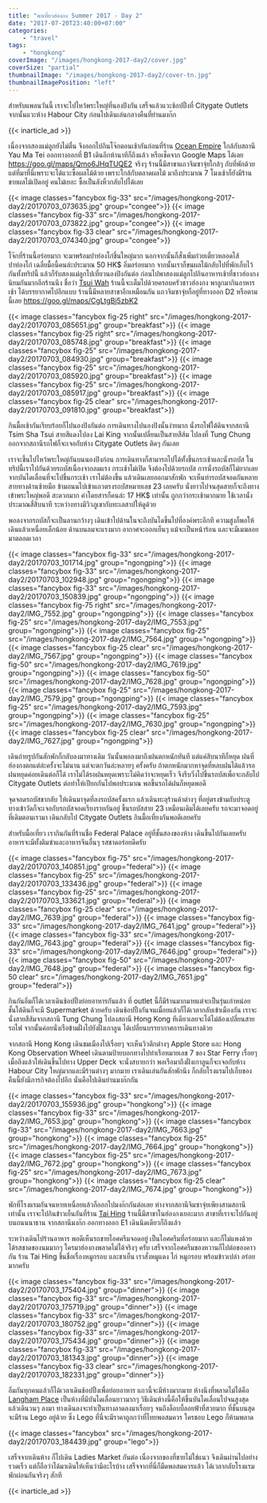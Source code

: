 ```yaml
---
title: "พาเที่ยวฮ่องกง Summer 2017 - Day 2"
date: "2017-07-20T23:40:00+07:00"
categories:
    - "travel"
tags:
    - "hongkong"
coverImage: "/images/hongkong-2017-day2/cover.jpg"
coverSize: "partial"
thumbnailImage: "/images/hongkong-2017-day2/cover-tn.jpg"
thumbnailImagePosition: "left"
---
```


สำหรับแพลนวันนี้ เราจะไปไหว้พระใหญ่ที่นองปิงกัน เสร็จแล้วแวะช้อปปิ้งที่ Citygate Outlets จากนั้นแวะห้าง Habour City ก่อนไปเดินเล่นกลางคืนที่ย่านมงก๊ก

<!--more-->
{{< inarticle_ad >}}

เนื่องจากสองแม่ลูกยังไม่ตื่น จึงออกไปกินโจ๊กตอนเช้ากันก่อนที่ร้าน [Ocean Empire](http://oceanempire.com.hk/?q=en) ใกล้กับสถานี Yau Ma Tei ออกทางออกที่ B1 เดินอีกห้านาทีก็ถึงแล้ว หรือเช็คจาก Google Maps ได้เลย https://goo.gl/maps/Qmo6JHqTUQE2 จริงๆ ร้านนี้มีสาขาแถวจิมซาจุ่ยใกล้ๆ กับที่พักด้วย แต่ที่มาที่นี่เพราะจะได้แวะซื้อผลไม้ด้วย เพราะใกล้กับตลาดผลไม้ มาถึงประมาณ 7 โมงเช้าก็ยังมีร้านขายผลไม้เปิดอยู่ คนไม่เยอะ ซื้อเป็นลังหิ้วกลับไปได้เลย

{{< image classes="fancybox fig-33" src="/images/hongkong-2017-day2/20170703_073635.jpg" group="congee">}}
{{< image classes="fancybox fig-33" src="/images/hongkong-2017-day2/20170703_073822.jpg" group="congee">}}
{{< image classes="fancybox fig-33 clear" src="/images/hongkong-2017-day2/20170703_074340.jpg" group="congee">}}

โจ๊กที่ร้านนี้อร่อยมาก จะมาพร้อมปาท่องโก๋ชิ้นใหญ่มาก นอกจากนั้นก็สั่งเพิ่มก๋วยเตี๋ยวหลอดไส้ปาท่องโก๋ เฉลี่ยมื้อนี้คนล่ะประมาณ 50 HK$ อิ่มอร่อยมาก จากนั้นเราก็ขนผลไม้กลับไปที่พักเก็บไว้กันทั้งทริปนี้ แล้วก็รับสองแม่ลูกไปเที่ยวนองปิงกันต่อ ก่อนไปพาสองแม่ลูกไปกินอาหารเช้าที่ชาวฮ่องกงนิยมกันมากอีกร้านนึง ชื่อว่า [Tsui Wah](http://www.tsuiwah.com/business/restaurant/branches/) ร้านนี้จะเต็มไปด้วยครอบครัวชาวฮ่องกง พาลูกมากินอาหารเช้า ได้บรรยากาศไปอีกแบบ ร้านนี้มีหลายสาขาอีกเหมือนกัน แถวจิมซาจุ่ยก็อยู่ที่ทางออก D2 หรือตามนี้เลย https://goo.gl/maps/CgLtgBj5zbK2

{{< image classes="fancybox fig-25 right" src="/images/hongkong-2017-day2/20170703_085651.jpg" group="breakfast">}}
{{< image classes="fancybox fig-25 right" src="/images/hongkong-2017-day2/20170703_085748.jpg" group="breakfast">}}
{{< image classes="fancybox fig-25" src="/images/hongkong-2017-day2/20170703_084930.jpg" group="breakfast">}}
{{< image classes="fancybox fig-25" src="/images/hongkong-2017-day2/20170703_085920.jpg" group="breakfast">}}
{{< image classes="fancybox fig-25" src="/images/hongkong-2017-day2/20170703_085917.jpg" group="breakfast">}}
{{< image classes="fancybox fig-25 clear" src="/images/hongkong-2017-day2/20170703_091810.jpg" group="breakfast">}}

กินมื้อเช้ากันเรียบร้อยก็ไปนองปิงกันต่อ การเดินทางไปนองปิงนั้นง่ายมาก นั่งรถไฟใต้ดินจากสถานี Tsim Sha Tsui สายสีแดงไปลง Lai King จากนั้นเปลี่ยนเป็นสายสีส้ม ไปลงที่ Tung Chung ออกจากสถานีรถไฟก็จะเจอกับห้าง Citygate Outlets ติดๆ กันเลย

เราจะขึ้นไปไหว้พระใหญ่กันบนนองปิงก่อน การเดินทางก็สามารถไปได้ทั้งขึ้นกระเช้าและนั่งรถบัส ในทริปนี้เราไปกันด้วยรถบัสเนื่องจากลมแรง กระเช้าไม่เปิด จึงต้องไปด้วยรถบัส การนั่งรถบัสก็ไม่ยากเลย จากบันไดเลื่อนที่จะไปขึ้นกระเช้า เราไม่ต้องขึ้น แล้วเดินเลยออกมาสักพัก จะเห็นท่ารถบัสจอดกันหลายสายทางด้านซ้ายมือ ข้ามถนนไปเข้าแถวตรงรถบัสหมายเลข 23 เลยครับ นั่งยาวไปจนสุดสายก็จะถึงทางเข้าพระใหญ่พอดี สะดวกมาก ค่าโดยสารก็คนล่ะ 17 HK$ เท่านั้น ถูกกว่ากระเช้ามากมาย ใช้เวลานั่งประมาณสี่สิบนาที ระหว่างทางมีวิวภูเขากับทะเลสาปให้ดูด้วย 

พอลงจากรถบัสก็จะเป็นลานกว้างๆ เดินเข้าไปด้านในจะถึงบันไดขึ้นไปที่องค์พระอีกที ความสูงก็พอให้เดินแล้วเหนื่อยเล็กน้อย ด้านบนลมจะแรงมาก อากาศจะออกเย็นๆ แม้จะเป็นหน้าร้อน และจะมีเมฆลอยมาตลอดเวลา 

{{< image classes="fancybox fig-33" src="/images/hongkong-2017-day2/20170703_101714.jpg" group="ngongping">}}
{{< image classes="fancybox fig-33" src="/images/hongkong-2017-day2/20170703_102948.jpg" group="ngongping">}}
{{< image classes="fancybox fig-33" src="/images/hongkong-2017-day2/20170703_150839.jpg" group="ngongping">}}
{{< image classes="fancybox fig-75 right" src="/images/hongkong-2017-day2/IMG_7552.jpg" group="ngongping">}}
{{< image classes="fancybox fig-25" src="/images/hongkong-2017-day2/IMG_7553.jpg" group="ngongping">}}
{{< image classes="fancybox fig-25" src="/images/hongkong-2017-day2/IMG_7564.jpg" group="ngongping">}}
{{< image classes="fancybox fig-25 clear" src="/images/hongkong-2017-day2/IMG_7567.jpg" group="ngongping">}}
{{< image classes="fancybox fig-50" src="/images/hongkong-2017-day2/IMG_7619.jpg" group="ngongping">}}
{{< image classes="fancybox fig-50" src="/images/hongkong-2017-day2/IMG_7628.jpg" group="ngongping">}}
{{< image classes="fancybox fig-25" src="/images/hongkong-2017-day2/IMG_7579.jpg" group="ngongping">}}
{{< image classes="fancybox fig-25" src="/images/hongkong-2017-day2/IMG_7593.jpg" group="ngongping">}}
{{< image classes="fancybox fig-25" src="/images/hongkong-2017-day2/IMG_7630.jpg" group="ngongping">}}
{{< image classes="fancybox fig-25 clear" src="/images/hongkong-2017-day2/IMG_7627.jpg" group="ngongping">}}

เดินถ่ายรูปกันสักพักก็กลับลงมาทางเดิม วันนั้นพอลงมาถึงฝนตกหนักทันที แต่แค่สิบนาทีก็หยุด ฝนที่ฮ่องกงตกแต่ล่ะครั้งจะไม่นาน แต่จะตกวันล่ะหลายๆ ครั้งครับ ถ้าตกหนักมากหาจุดที่หลบฝนได้แล้วรอฝนหยุดค่อยเดินต่อก็ได้ เราไม่ได้รอฝนหยุดเพราะไม่คิดว่าจะหยุดเร็ว จึงรีบวิ่งไปขึ้นรถบัสเพื่อจะกลับไป Citygate Outlets ต่อทำให้เปียกกันไปพอประมาณ พอขึ้นรถได้ฝนก็หยุดพอดี

จุดจอดรถบัสขากลับ ให้เดินมาจุดที่ลงรถบัสครั้งแรก แล้วเดินทะลุร้านค้าต่างๆ ที่อยู่ตรงข้ามกับประตูทางเข้าวัดก็จะเจอกับรถบัสจอดเรียงรายกันอยู่ ขึ้นรถบัสสาย 23 เหมือนเดิมได้เลยครับ รถจะมาจอดอยู่ที่เดิมตอนเรามา เดินกลับไป Citygate Outlets กินมื้อเที่ยงกันพอดีเลยครับ

สำหรับมื้อเที่ยว เรากินกันที่ร้านชื่อ Federal Palace อยู่ที่ชั้นสองของห้าง เดินขึ้นไปกันเลยครับ อาหารจะมีทั้งติมซำและอาหารจีนอื่นๆ รสชาดอร่อยดีครับ

{{< image classes="fancybox fig-75" src="/images/hongkong-2017-day2/20170703_140851.jpg" group="federal">}}
{{< image classes="fancybox fig-25" src="/images/hongkong-2017-day2/20170703_133436.jpg" group="federal">}}
{{< image classes="fancybox fig-25" src="/images/hongkong-2017-day2/20170703_133621.jpg" group="federal">}}
{{< image classes="fancybox fig-25 clear" src="/images/hongkong-2017-day2/IMG_7639.jpg" group="federal">}}
{{< image classes="fancybox fig-33" src="/images/hongkong-2017-day2/IMG_7641.jpg" group="federal">}}
{{< image classes="fancybox fig-33" src="/images/hongkong-2017-day2/IMG_7643.jpg" group="federal">}}
{{< image classes="fancybox fig-33" src="/images/hongkong-2017-day2/IMG_7646.jpg" group="federal">}}
{{< image classes="fancybox fig-50" src="/images/hongkong-2017-day2/IMG_7648.jpg" group="federal">}}
{{< image classes="fancybox fig-50 clear" src="/images/hongkong-2017-day2/IMG_7651.jpg" group="federal">}}

กินกันอิ่มก็ได้เวลาเดินช้อปปิ้งย่อยอาหารกันแล้ว ที่ outlet นี้ก็มีร้านมากมายแต่จะเป็นรุ่นเก่าหน่อย ชั้นใต้ดินก็จะมี Supermarket ด้วยครับ เดินช้อปปิ้งกันจนเมื่อยแล้วก็ได้เวลากลับเข้าเมืองกัน เราจะนั่งสายสีส้มจากสถานี Tung Chung ไปลงสถานี Hong Kong ทีเดียวเลยจะได้ไม่ต้องเปลี่ยนสายรถไฟ จากนั้นค่อยนั่งเรือข้ามฝั่งไปยังฝั่งเกาลูน ได้เปลี่ยนบรรยากาศการเดินทางด้วย

จากสถานี Hong Kong เดินชมเมืองไปเรื่อยๆ จะเห็นวิวตึกต่างๆ Apple Store และ Hong Kong Observation Wheel เดินตามป้ายบอกทางไปท่าเรือหมายเลข 7 ของ Star Ferry เรื่อยๆ เมื่อถึงแล้วให้เดินขึ้นไปทาง Upper Deck จะนั่งสบายกว่า พอเรือมาถึงฝั่งเกาลูนก็จะเจอกับห้าง Habour City ใหญ่มากและมีร้านต่างๆ มากมาย เราเดินเล่นกันสักพักนึง ก็กลับโรงแรมไปเก็บของ คืนนี้ยังมีภารกิจต้องไปอีก นั่นคือไปเดินย่านมงก๊กกัน

{{< image classes="fancybox fig-33" src="/images/hongkong-2017-day2/20170703_155936.jpg" group="hongkong">}}
{{< image classes="fancybox fig-33" src="/images/hongkong-2017-day2/IMG_7653.jpg" group="hongkong">}}
{{< image classes="fancybox fig-33" src="/images/hongkong-2017-day2/IMG_7663.jpg" group="hongkong">}}
{{< image classes="fancybox fig-25" src="/images/hongkong-2017-day2/IMG_7664.jpg" group="hongkong">}}
{{< image classes="fancybox fig-25" src="/images/hongkong-2017-day2/IMG_7672.jpg" group="hongkong">}}
{{< image classes="fancybox fig-25" src="/images/hongkong-2017-day2/IMG_7673.jpg" group="hongkong">}}
{{< image classes="fancybox fig-25 clear" src="/images/hongkong-2017-day2/IMG_7674.jpg" group="hongkong">}}

พักที่โรงแรมกันจนหายเหนื่อยแล้วก็ออกไปมงก๊กกันต่อเลย ห่างจากสถานีจิมซาจุ่ยเพียงสามสถานีเท่านั้น เราจะไปกินข้าวเย็นกันที่ร้าน [Tai Hing](http://www.taihingroast.com.hk/index.php) ร้านนี้มีสาขาในฮ่องกงเยอะมาก สาขาที่เราจะไปกันอยู่บนถนนนาธาน จากสถานีมงก๊ก ออกทางออก E1 เดินนิดเดียวก็ถึงแล้ว

ระหว่างเดินไปร้านอาหาร พอดีเห็นรถขายไอศครีมจอดอยู่ เป็นไอศครีมที่อร่อยมาก และก็ไม่แพงด้วย ได้รสชาดของนมมากๆ ใครมาฮ่องกงพลาดไม่ได้จริงๆ ครับ เสร็จจากไอศครีมของหวานก็ไปต่อของคาวกัน ร้าน Tai Hing ขึ้นชื่อเรื่องหมูกรอบ และชาเย็น เราสั่งหมูแดง ไก่ หมูกรอบ พร้อมข้าวเปล่า อร่อยมากครับ

{{< image classes="fancybox fig-33" src="/images/hongkong-2017-day2/20170703_175404.jpg" group="dinner">}}
{{< image classes="fancybox fig-33" src="/images/hongkong-2017-day2/20170703_175719.jpg" group="dinner">}}
{{< image classes="fancybox fig-33" src="/images/hongkong-2017-day2/20170703_180752.jpg" group="dinner">}}
{{< image classes="fancybox fig-33" src="/images/hongkong-2017-day2/20170703_175434.jpg" group="dinner">}}
{{< image classes="fancybox fig-33" src="/images/hongkong-2017-day2/20170703_181343.jpg" group="dinner">}}
{{< image classes="fancybox fig-33 clear" src="/images/hongkong-2017-day2/20170703_182331.jpg" group="dinner">}}

อิ่มกันทุกคนแล้วก็ได้เวลาเดินช้อปปิ้งเพื่อย่อยอาหาร แถวนี้จะมีห้างมากมาย ห้างนึงที่พลาดไม่ได้คือ [Langham Place](https://goo.gl/maps/Svfd2nYgxkM2) เป็นห้างที่มีบันไดเลื่อนยาวมากๆ วิธีเดินห้างนี้คือให้ขึ้นบันไดเลื่อนไปจนสูงสุด แล้วเดินวนๆ ลงมา ทางเดินลงจะทำเป็นทางลาดลงมาเรื่อยๆ จนถึงล็อบบี้ลอยฟ้าที่สวยมาก ที่ชั้นบนสุดจะมีร้าน Lego อยู่ด้วย ซึ่ง Lego ที่นี่จะมีราคาถูกกว่าที่ไทยพอสมควร ใครชอบ Lego ก็ห้ามพลาด

{{< image classes="fancybox" src="/images/hongkong-2017-day2/20170703_184439.jpg" group="lego">}}

เสร็จจากเดินห้าง ก็ไปเดิน Ladies Market กันต่อ เนื่องจากของที่ขายไม่ใช่แนว จึงเดินผ่านไปอย่างรวดเร็ว แต่ก็ถือว่าได้มาเดินให้เห็นว่ามีอะไรบ้าง เสร็จจากที่นี่ก็มืดพอสมควรแล้ว ได้เวลากลับโรงแรมพักผ่อนกันจริงๆ สักที

{{< inarticle_ad >}}

